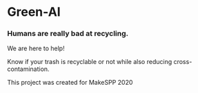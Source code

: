 # Green-AI
### Humans are really bad at recycling.  
We are here to help!

Know if your trash is recyclable or not while also reducing cross-contamination.


This project was created for MakeSPP 2020
